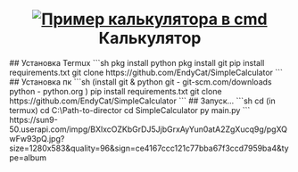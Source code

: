<h1 align="center">
  <br>
  <a href="."><img src="https://sun9-50.userapi.com/impg/BXlxcOZKbGrDJ5JjbGrxAyYun0atA2ZgXucq9g/pgXQwFw93pQ.jpg?size=1280x583&quality=96&sign=ce4167ccc121c77bba67f3ccd7959ba4&type=album" alt="Пример калькулятора в cmd"></a>
  <br>
  Калькулятор
  <br>
</h1>
## Установка Termux
```sh
pkg install python
pkg install git
pip install requirements.txt
git clone https://github.com/EndyCat/SimpleCalculator
``` 
## Установка пк 
```sh
(install git & python 
git - git-scm.com/downloads
python - python.org )
pip install requirements.txt
git clone https://github.com/EndyCat/SimpleCalculator
``` 
## Запуск...
```sh
cd (in termux)
cd C:\Path-to-director
cd SimpleCalculator
py main.py
```
https://sun9-50.userapi.com/impg/BXlxcOZKbGrDJ5JjbGrxAyYun0atA2ZgXucq9g/pgXQwFw93pQ.jpg?size=1280x583&quality=96&sign=ce4167ccc121c77bba67f3ccd7959ba4&type=album
